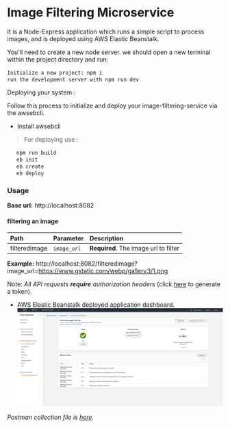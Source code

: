 # Image Filtering Microservice

It is a Node-Express application which runs a simple script to process images, and is deployed using AWS Elastic Beanstalk.

 You'll need to create a new node server. we should open a new terminal within the project directory and run:

    Initialize a new project: npm i
    run the development server with npm run dev

Deploying your system :

Follow this process to initialize and deploy your image-filtering-service via the awsebcli.

* Install awsebcli

> For deploying use :

```terminal
   npm run build
   eb init
   eb create
   eb deploy
```

### Usage
**Base url:** http://localhost:8082
#### filtering an image
| Path | Parameter | Description |
| :--- | :--- | :--- |
| filteredimage | `image_url` | **Required**. The image url to filter |

**Example:** http://localhost:8082/filteredimage?image_url=https://www.gstatic.com/webp/gallery3/1.png

Note: _All API requests __require__ authorization headers_ (click [here](http://localhost:8082/token) to generate a token).

- AWS Elastic Beanstalk deployed application dashboard.
  ![depcruise generated graph](https://github.com/R-K-1/image-filtering-microservice/blob/master/deployment_screenshots/Elastic%20Beanstalk.png)

*Postman collection file is [here](https://github.com/R-K-1/image-filtering-microservice/blob/master/image-filtering-microservice.postman_collection.json).*

